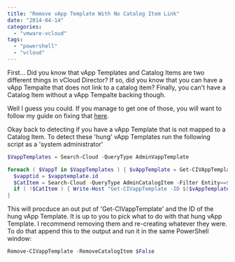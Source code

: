 ```yaml
---
title: "Remove vApp Template With No Catalog Item Link"
date: "2014-04-14"
categories: 
  - "vmware-vcloud"
tags: 
  - "powershell"
  - "vcloud"
---
```


First... Did you know that vApp Templates and Catalog Items are two different things in vCloud Director? If so, did you know that you can have a vApp Tempalte that does not link to a catalog item? Finally, you can't have a Catalog Item without a vApp Tempalte backing though.

Well I guess you could. If you manage to get one of those, you will want to follow my guide on fixing that [here](http://virtualserverguy.com/blog/2014/3/31/find-broken-catalog-items-in-vcloud-5x).

Okay back to detecting if you have a vApp Template that is not mapped to a Catalog Item. To detect these 'hung' vApp Templates run the following script as a 'system administrator'

```Powershell
$VappTemplates = Search-Cloud -QueryType AdminVappTemplate

foreach ( $VappT in $VappTemplates ) { $vAppTemplate = Get-CIVAppTemplate -ID $VappT.Id
  $vapptid = $vapptemplate.id
  $CatItem = Search-Cloud -QueryType AdminCatalogItem -Filter Entity==$VappTId
  if ( !$CatItem ) { Write-Host "Get-CIVappTemplate -ID $($vAppTemplate.Id) " }
}
```

This will procduce an out put of 'Get-CIVappTemplate' and the ID of the hung vApp Template. It is up to you to pick what to do with that hung vApp Template. I recommend removing them and re-creating whatever they were. To do that append this to the output and run it in the same PowerShell window:

```PowerShell
Remove-CIVappTemplate -RemoveCatalogItem $False
```